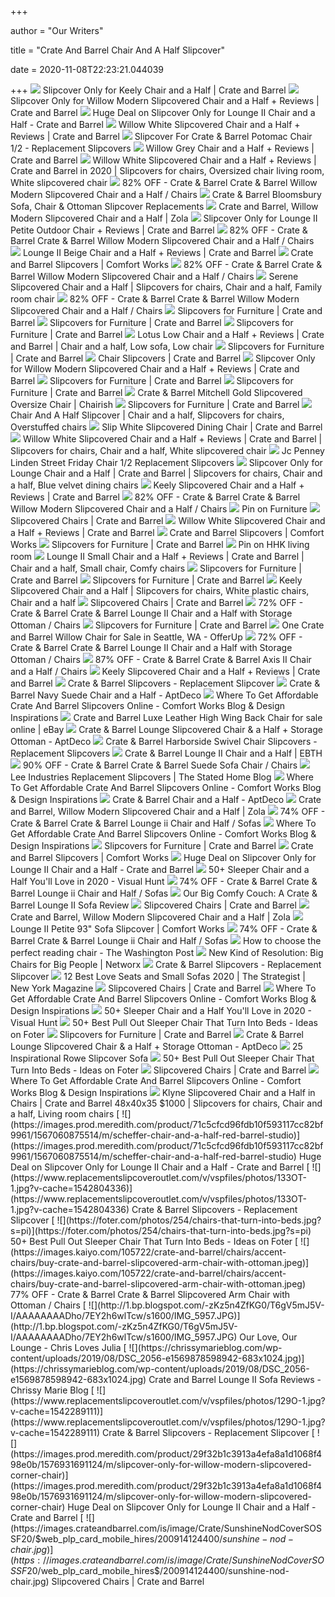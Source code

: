 +++
        
author = "Our Writers"
        
title = "Crate And Barrel Chair And A Half Slipcover"
        
date = 2020-11-08T22:23:21.044039
        
+++
[ ![](https://images.crateandbarrel.com/is/image/Crate/KeelySlipcvrChrHalfNwprSltSHF18_1x1/$web_pdp_main_carousel_zoom_low$/190411135137/keely-slipcovered-chair-and-a-half.jpg)](https://images.crateandbarrel.com/is/image/Crate/KeelySlipcvrChrHalfNwprSltSHF18_1x1/$web_pdp_main_carousel_zoom_low$/190411135137/keely-slipcovered-chair-and-a-half.jpg) Slipcover Only for Keely Chair and a Half | Crate and Barrel
[ ![](https://images.crateandbarrel.com/is/image/Crate/WillowTWSleeperKSSOSSF20_3D_1x1/$web_pdp_carousel_med$/200716122608/willow-modern-slipcovered-chair-and-a-half.jpg)](https://images.crateandbarrel.com/is/image/Crate/WillowTWSleeperKSSOSSF20_3D_1x1/$web_pdp_carousel_med$/200716122608/willow-modern-slipcovered-chair-and-a-half.jpg) Slipcover Only for Willow Modern Slipcovered Chair and a Half + Reviews |  Crate and Barrel
[ ![](https://images.prod.meredith.com/product/79ef264b1d83adac37f4df8a336b59bf/81ed9439c1d36d32ab0380396fe13111fb72d50a387f2ef04b4eacd7ab718a38/l/slipcover-only-for-lounge-ii-chair-and-a-half-crate-and-barrel)](https://images.prod.meredith.com/product/79ef264b1d83adac37f4df8a336b59bf/81ed9439c1d36d32ab0380396fe13111fb72d50a387f2ef04b4eacd7ab718a38/l/slipcover-only-for-lounge-ii-chair-and-a-half-crate-and-barrel) Huge Deal on Slipcover Only for Lounge II Chair and a Half - Crate and  Barrel
[ ![](https://images.crateandbarrel.com/is/image/Crate/WillowTwnSlprDesoSnowF15/$web_pdp_main_carousel_med$/190411135553/our-first-home.jpg)](https://images.crateandbarrel.com/is/image/Crate/WillowTwnSlprDesoSnowF15/$web_pdp_main_carousel_med$/190411135553/our-first-home.jpg) Willow White Slipcovered Chair and a Half + Reviews | Crate and Barrel
[ ![](https://www.replacementslipcoveroutlet.com/v/vspfiles/photos/114C1-2-2.jpg?v-cache=1542802081)](https://www.replacementslipcoveroutlet.com/v/vspfiles/photos/114C1-2-2.jpg?v-cache=1542802081) Slipcover For Crate & Barrel Potomac Chair 1/2 - Replacement Slipcovers
[ ![](https://images.crateandbarrel.com/is/image/Crate/Willow2TwnSlprDsPprSHS15_1x1/$web_pdp_main_carousel_low$/190411135552/willow-twin-sleeper-sofa-with-air-mattress.jpg)](https://images.crateandbarrel.com/is/image/Crate/Willow2TwnSlprDsPprSHS15_1x1/$web_pdp_main_carousel_low$/190411135552/willow-twin-sleeper-sofa-with-air-mattress.jpg) Willow Grey Chair and a Half + Reviews | Crate and Barrel
[ ![](https://i.pinimg.com/originals/d8/a3/cd/d8a3cdd52fae83f9d47c6a5f9feeca4a.jpg)](https://i.pinimg.com/originals/d8/a3/cd/d8a3cdd52fae83f9d47c6a5f9feeca4a.jpg) Willow White Slipcovered Chair and a Half + Reviews | Crate and Barrel in  2020 | Slipcovers for chairs, Oversized chair living room, White  slipcovered chair
[ ![](https://images.kaiyo.com/88297/crate-and-barrel/chairs/accent-chairs/shop-crate-and-barrel-willow-modern-slipcovered-chair-and-a-half.jpeg)](https://images.kaiyo.com/88297/crate-and-barrel/chairs/accent-chairs/shop-crate-and-barrel-willow-modern-slipcovered-chair-and-a-half.jpeg) 82% OFF - Crate & Barrel Crate & Barrel Willow Modern Slipcovered Chair and  a Half / Chairs
[ ![](https://www.replacementslipcoveroutlet.com/v/vspfiles/photos/categories/46.jpg)](https://www.replacementslipcoveroutlet.com/v/vspfiles/photos/categories/46.jpg) Crate & Barrel Bloomsbury Sofa, Chair & Ottoman Slipcover Replacements
[ ![](https://images.zola.com/2447af4a-3c4d-4a74-b492-c055a0b22d35?w=750)](https://images.zola.com/2447af4a-3c4d-4a74-b492-c055a0b22d35?w=750) Crate and Barrel, Willow Modern Slipcovered Chair and a Half | Zola
[ ![](https://images.crateandbarrel.com/is/image/Crate/LoungeOutdoorPetSwvChairCemSHS18_16x9/$web_pdp_carousel_med$/190411135217/lounge-ii-petite-outdoor-slipcovered-chair.jpg)](https://images.crateandbarrel.com/is/image/Crate/LoungeOutdoorPetSwvChairCemSHS18_16x9/$web_pdp_carousel_med$/190411135217/lounge-ii-petite-outdoor-slipcovered-chair.jpg) Slipcover Only for Lounge II Petite Outdoor Chair + Reviews | Crate and  Barrel
[ ![](https://images.kaiyo.com/88297/crate-and-barrel/chairs/accent-chairs/crate-and-barrel-willow-modern-slipcovered-chair-and-a-half-used.jpeg)](https://images.kaiyo.com/88297/crate-and-barrel/chairs/accent-chairs/crate-and-barrel-willow-modern-slipcovered-chair-and-a-half-used.jpeg) 82% OFF - Crate & Barrel Crate & Barrel Willow Modern Slipcovered Chair and  a Half / Chairs
[ ![](https://images.crateandbarrel.com/is/image/Crate/LoungeIIChairNHlfCementSH15_1x1/$web_pdp_main_carousel_low$/190411135209/lounge-ii-chair-and-a-half.jpg)](https://images.crateandbarrel.com/is/image/Crate/LoungeIIChairNHlfCementSH15_1x1/$web_pdp_main_carousel_low$/190411135209/lounge-ii-chair-and-a-half.jpg) Lounge II Beige Chair and a Half + Reviews | Crate and Barrel
[ ![](https://img.comfort-works.com/img/cmseditor/283-crate-and-barrel/mobile/crate-and-barrel-sectional-sofa-slipcover-from-comfort-works-mob.jpg)](https://img.comfort-works.com/img/cmseditor/283-crate-and-barrel/mobile/crate-and-barrel-sectional-sofa-slipcover-from-comfort-works-mob.jpg) Crate and Barrel Slipcovers | Comfort Works
[ ![](https://images.kaiyo.com/88297/crate-and-barrel/chairs/accent-chairs/crate-and-barrel-willow-modern-slipcovered-chair-and-a-half.jpeg)](https://images.kaiyo.com/88297/crate-and-barrel/chairs/accent-chairs/crate-and-barrel-willow-modern-slipcovered-chair-and-a-half.jpeg) 82% OFF - Crate & Barrel Crate & Barrel Willow Modern Slipcovered Chair and  a Half / Chairs
[ ![](https://i.pinimg.com/originals/8c/58/5d/8c585db8fbb8cd055afa797c9f691109.jpg)](https://i.pinimg.com/originals/8c/58/5d/8c585db8fbb8cd055afa797c9f691109.jpg) Serene Slipcovered Chair and a Half | Slipcovers for chairs, Chair and a  half, Family room chair
[ ![](https://images.kaiyo.com/88297/crate-and-barrel/chairs/accent-chairs/buy-crate-and-barrel-willow-modern-slipcovered-chair-and-a-half.jpeg)](https://images.kaiyo.com/88297/crate-and-barrel/chairs/accent-chairs/buy-crate-and-barrel-willow-modern-slipcovered-chair-and-a-half.jpeg) 82% OFF - Crate & Barrel Crate & Barrel Willow Modern Slipcovered Chair and  a Half / Chairs
[ ![](https://images.crateandbarrel.com/is/image/Crate/WillowChairKSSOSSF20_3D_1x1/$web_plp_card_mobile_hires$/200716122603/willow-modern-slipcovered-chair.jpg)](https://images.crateandbarrel.com/is/image/Crate/WillowChairKSSOSSF20_3D_1x1/$web_plp_card_mobile_hires$/200716122603/willow-modern-slipcovered-chair.jpg) Slipcovers for Furniture | Crate and Barrel
[ ![](https://images.crateandbarrel.com/is/image/Crate/EverSlipcoveredChairWhiteSHS20_1x1/$web_plp_card_mobile_hires$/200324120425/ever-slipcovered-chair.jpg)](https://images.crateandbarrel.com/is/image/Crate/EverSlipcoveredChairWhiteSHS20_1x1/$web_plp_card_mobile_hires$/200324120425/ever-slipcovered-chair.jpg) Slipcovers for Furniture | Crate and Barrel
[ ![](https://images.crateandbarrel.com/is/image/Crate/LoungeOutdoorPetLAChaiseCemSHS18_1x1/$web_plp_card_mobile_hires$/190411135217/lounge-ii-petite-outdoor-slipcovered-left-arm-chaise.jpg)](https://images.crateandbarrel.com/is/image/Crate/LoungeOutdoorPetLAChaiseCemSHS18_1x1/$web_plp_card_mobile_hires$/190411135217/lounge-ii-petite-outdoor-slipcovered-left-arm-chaise.jpg) Slipcovers for Furniture | Crate and Barrel
[ ![](https://i.pinimg.com/474x/7a/04/fe/7a04fee04817177829605a5a856d1788.jpg)](https://i.pinimg.com/474x/7a/04/fe/7a04fee04817177829605a5a856d1788.jpg) Lotus Low Chair and a Half + Reviews | Crate and Barrel | Chair and a half,  Low sofa, Low chair
[ ![](https://images.crateandbarrel.com/is/image/Crate/WillowRAChsKSSOSSF20_3D_1x1/$web_plp_card_mobile_hires$/200716122605/willow-modern-slipcovered-right-arm-chaise.jpg)](https://images.crateandbarrel.com/is/image/Crate/WillowRAChsKSSOSSF20_3D_1x1/$web_plp_card_mobile_hires$/200716122605/willow-modern-slipcovered-right-arm-chaise.jpg) Slipcovers for Furniture | Crate and Barrel
[ ![](https://images.crateandbarrel.com/is/image/Crate/SlipChairLinenSSS20_1x1/$web_plp_card_mobile$/200605100709/slip-linen-slipcovered-dining-chair.jpg)](https://images.crateandbarrel.com/is/image/Crate/SlipChairLinenSSS20_1x1/$web_plp_card_mobile$/200605100709/slip-linen-slipcovered-dining-chair.jpg) Chair Slipcovers | Crate and Barrel
[ ![](https://images.crateandbarrel.com/is/image/Crate/item_161_160_329_0/a/s9JyonuEG5OxnLH9FYNw/item_161_160_329_0.jpg?$web_pdp_carousel_med$)](https://images.crateandbarrel.com/is/image/Crate/item_161_160_329_0/a/s9JyonuEG5OxnLH9FYNw/item_161_160_329_0.jpg?$web_pdp_carousel_med$) Slipcover Only for Willow Modern Slipcovered Chair and a Half + Reviews |  Crate and Barrel
[ ![](https://images.crateandbarrel.com/is/image/Crate/EverSlipcoveredRASWhiteSHS20_1x1/$web_plp_card_mobile_hires$/200324120430/ever-slipcovered-right-arm-sofa.jpg)](https://images.crateandbarrel.com/is/image/Crate/EverSlipcoveredRASWhiteSHS20_1x1/$web_plp_card_mobile_hires$/200324120430/ever-slipcovered-right-arm-sofa.jpg) Slipcovers for Furniture | Crate and Barrel
[ ![](https://images.crateandbarrel.com/is/image/Crate/WillowLASofaKSSOSSF20_3D_1x1/$web_plp_card_mobile_hires$/200716122603/willow-modern-slipcovered-left-arm-sofa.jpg)](https://images.crateandbarrel.com/is/image/Crate/WillowLASofaKSSOSSF20_3D_1x1/$web_plp_card_mobile_hires$/200716122603/willow-modern-slipcovered-left-arm-sofa.jpg) Slipcovers for Furniture | Crate and Barrel
[ ![](https://chairish-prod.freetls.fastly.net/image/product/master/17a60d0d-d985-41fb-8a75-df191472cf19/crate-and-barrel-mitchell-gold-slipcovered-oversize-chair-4643)](https://chairish-prod.freetls.fastly.net/image/product/master/17a60d0d-d985-41fb-8a75-df191472cf19/crate-and-barrel-mitchell-gold-slipcovered-oversize-chair-4643) Crate & Barrel Mitchell Gold Slipcovered Oversize Chair | Chairish
[ ![](https://images.crateandbarrel.com/is/image/Crate/WillowCornerKSSOSSF20_3D_1x1/$web_plp_card_mobile$/200716122607/willow-modern-slipcovered-corner-chair.jpg)](https://images.crateandbarrel.com/is/image/Crate/WillowCornerKSSOSSF20_3D_1x1/$web_plp_card_mobile$/200716122607/willow-modern-slipcovered-corner-chair.jpg) Slipcovers for Furniture | Crate and Barrel
[ ![](https://i.pinimg.com/originals/1c/e7/66/1ce76615e9d45cc50e04a6ef1896b426.jpg)](https://i.pinimg.com/originals/1c/e7/66/1ce76615e9d45cc50e04a6ef1896b426.jpg) Chair And A Half Slipcover | Chair and a half, Slipcovers for chairs,  Overstuffed chairs
[ ![](https://images.crateandbarrel.com/is/image/Crate/SlipChairWWhiteCvrS11/$web_pdp_main_carousel_med$/190411135432/white-slipcover-for-slip-side-chair.jpg)](https://images.crateandbarrel.com/is/image/Crate/SlipChairWWhiteCvrS11/$web_pdp_main_carousel_med$/190411135432/white-slipcover-for-slip-side-chair.jpg) Slip White Slipcovered Dining Chair | Crate and Barrel
[ ![](https://i.pinimg.com/originals/0f/d2/49/0fd24923f216b20099c8b1d8d09ae11a.jpg)](https://i.pinimg.com/originals/0f/d2/49/0fd24923f216b20099c8b1d8d09ae11a.jpg) Willow White Slipcovered Chair and a Half + Reviews | Crate and Barrel |  Slipcovers for chairs, Chair and a half, White slipcovered chair
[ ![](https://www.replacementslipcoveroutlet.com/v/vspfiles/photos/820OC-2.jpg?v-cache=1554193799)](https://www.replacementslipcoveroutlet.com/v/vspfiles/photos/820OC-2.jpg?v-cache=1554193799) Jc Penney Linden Street Friday Chair 1/2 Replacement Slipcovers
[ ![](https://i.pinimg.com/originals/fd/67/64/fd6764b72a0abe3e2d80d6af2eab7687.jpg)](https://i.pinimg.com/originals/fd/67/64/fd6764b72a0abe3e2d80d6af2eab7687.jpg) Slipcover Only for Lounge Chair and a Half | Crate and Barrel | Slipcovers  for chairs, Chair and a half, Blue velvet dining chairs
[ ![](https://images.crateandbarrel.com/is/image/Crate/KeelySlipcvrOttmnNewprtSaltSHF18_1x1/$web_pdp_carousel_low$/190411135137/keely-slipcovered-ottoman.jpg)](https://images.crateandbarrel.com/is/image/Crate/KeelySlipcvrOttmnNewprtSaltSHF18_1x1/$web_pdp_carousel_low$/190411135137/keely-slipcovered-ottoman.jpg) Keely Slipcovered Chair and a Half + Reviews | Crate and Barrel
[ ![](https://images.kaiyo.com/88297/crate-and-barrel/chairs/accent-chairs/used-crate-and-barrel-willow-modern-slipcovered-chair-and-a-half.jpeg)](https://images.kaiyo.com/88297/crate-and-barrel/chairs/accent-chairs/used-crate-and-barrel-willow-modern-slipcovered-chair-and-a-half.jpeg) 82% OFF - Crate & Barrel Crate & Barrel Willow Modern Slipcovered Chair and  a Half / Chairs
[ ![](https://i.pinimg.com/originals/70/e3/cb/70e3cba213f8fe73d690c7a1c6a37e07.jpg)](https://i.pinimg.com/originals/70/e3/cb/70e3cba213f8fe73d690c7a1c6a37e07.jpg) Pin on Furniture
[ ![](https://images.crateandbarrel.com/is/image/Crate/AddisonLnSlpcvChairWhiteSSS20_1x1/$web_plp_card_mobile$/200220143554/addison-white-slipcovered-dining-chair.jpg)](https://images.crateandbarrel.com/is/image/Crate/AddisonLnSlpcvChairWhiteSSS20_1x1/$web_plp_card_mobile$/200220143554/addison-white-slipcovered-dining-chair.jpg) Slipcovered Chairs | Crate and Barrel
[ ![](https://images.crateandbarrel.com/is/image/Crate/item_161_57_329_0/a/s9JyonuEG5OxnLH9FYNw/item_161_57_329_0.jpg)](https://images.crateandbarrel.com/is/image/Crate/item_161_57_329_0/a/s9JyonuEG5OxnLH9FYNw/item_161_57_329_0.jpg) Willow White Slipcovered Chair and a Half + Reviews | Crate and Barrel
[ ![](https://img.comfort-works.com/img/cmseditor/283-crate-and-barrel/crate-and-barrel-sectional-sofa-slipcover-from-comfort-works.jpg)](https://img.comfort-works.com/img/cmseditor/283-crate-and-barrel/crate-and-barrel-sectional-sofa-slipcover-from-comfort-works.jpg) Crate and Barrel Slipcovers | Comfort Works
[ ![](https://images.crateandbarrel.com/is/image/Crate/EverSlipcoveredLASWhiteSHS20_1x1/$web_plp_card_mobile_hires$/200324120429/ever-slipcovered-left-arm-sofa.jpg)](https://images.crateandbarrel.com/is/image/Crate/EverSlipcoveredLASWhiteSHS20_1x1/$web_plp_card_mobile_hires$/200324120429/ever-slipcovered-left-arm-sofa.jpg) Slipcovers for Furniture | Crate and Barrel
[ ![](https://i.pinimg.com/originals/4d/88/3d/4d883d022cde97a4ad95b0da070f2806.jpg)](https://i.pinimg.com/originals/4d/88/3d/4d883d022cde97a4ad95b0da070f2806.jpg) Pin on HHK living room
[ ![](https://i.pinimg.com/originals/5e/63/78/5e637826f9340e7b50c6571084a6c218.jpg)](https://i.pinimg.com/originals/5e/63/78/5e637826f9340e7b50c6571084a6c218.jpg) Lounge II Small Chair and a Half + Reviews | Crate and Barrel | Chair and a  half, Small chair, Comfy chairs
[ ![](https://images.crateandbarrel.com/is/image/Crate/LoungeOutdoorPetSwvChairCemAVSHS18_1x1/$web_plp_card_mobile_hires$/190411135217/lounge-ii-petite-outdoor-slipcovered-360-swivel-chair.jpg)](https://images.crateandbarrel.com/is/image/Crate/LoungeOutdoorPetSwvChairCemAVSHS18_1x1/$web_plp_card_mobile_hires$/190411135217/lounge-ii-petite-outdoor-slipcovered-360-swivel-chair.jpg) Slipcovers for Furniture | Crate and Barrel
[ ![](https://images.crateandbarrel.com/is/image/Crate/WillowOttmnKSSOSSF20_3D_1x1/$web_plp_card_mobile_hires$/200716122609/willow-modern-slipcovered-ottoman-with-casters.jpg)](https://images.crateandbarrel.com/is/image/Crate/WillowOttmnKSSOSSF20_3D_1x1/$web_plp_card_mobile_hires$/200716122609/willow-modern-slipcovered-ottoman-with-casters.jpg) Slipcovers for Furniture | Crate and Barrel
[ ![](https://i.pinimg.com/originals/74/e7/06/74e7061646473f5ea4fede6e2b541c4b.jpg)](https://i.pinimg.com/originals/74/e7/06/74e7061646473f5ea4fede6e2b541c4b.jpg) Keely Slipcovered Chair and a Half | Slipcovers for chairs, White plastic  chairs, Chair and a half
[ ![](https://images.crateandbarrel.com/is/image/Crate/item_161_58_329_0/a/s9JyonuEG5OxnLH9FYNw/item_161_58_329_0.jpg)](https://images.crateandbarrel.com/is/image/Crate/item_161_58_329_0/a/s9JyonuEG5OxnLH9FYNw/item_161_58_329_0.jpg) Slipcovered Chairs | Crate and Barrel
[ ![](https://images.kaiyo.com/118304/crate-and-barrel/chairs/accent-chairs/crate-and-barrel-lounge-i-chair-and-a-half-with-storage-ottoman-sale.jpeg)](https://images.kaiyo.com/118304/crate-and-barrel/chairs/accent-chairs/crate-and-barrel-lounge-i-chair-and-a-half-with-storage-ottoman-sale.jpeg) 72% OFF - Crate & Barrel Crate & Barrel Lounge II Chair and a Half with  Storage Ottoman / Chairs
[ ![](https://images.crateandbarrel.com/is/image/Crate/EverSlipcoveredLACWhiteSHS20_1x1/$web_plp_card_mobile_hires$/200324120429/ever-slipcovered-left-arm-chaise.jpg)](https://images.crateandbarrel.com/is/image/Crate/EverSlipcoveredLACWhiteSHS20_1x1/$web_plp_card_mobile_hires$/200324120429/ever-slipcovered-left-arm-chaise.jpg) Slipcovers for Furniture | Crate and Barrel
[ ![](https://images.offerup.com/Lgun9v9bXyJtG9U989t0BbDObE8=/600x450/0da7/0da7e65527e94b7a935def6fc5062ebb.jpg)](https://images.offerup.com/Lgun9v9bXyJtG9U989t0BbDObE8=/600x450/0da7/0da7e65527e94b7a935def6fc5062ebb.jpg) One Crate and Barrel Willow Chair for Sale in Seattle, WA - OfferUp
[ ![](https://images.kaiyo.com/118304/crate-and-barrel/chairs/accent-chairs/crate-and-barrel-lounge-i-chair-and-a-half-with-storage-ottoman-used.jpeg)](https://images.kaiyo.com/118304/crate-and-barrel/chairs/accent-chairs/crate-and-barrel-lounge-i-chair-and-a-half-with-storage-ottoman-used.jpeg) 72% OFF - Crate & Barrel Crate & Barrel Lounge II Chair and a Half with  Storage Ottoman / Chairs
[ ![](https://images.kaiyo.com/115760/crate-and-barrel/chairs/accent-chairs/second-hand-crate-and-barrel-axis-ii-chair-and-a-half.jpeg)](https://images.kaiyo.com/115760/crate-and-barrel/chairs/accent-chairs/second-hand-crate-and-barrel-axis-ii-chair-and-a-half.jpeg) 87% OFF - Crate & Barrel Crate & Barrel Axis II Chair and a Half / Chairs
[ ![](https://images.crateandbarrel.com/is/image/Crate/item_519_57_209_0/a/s9JyonuEG5OxnLH9FYNw/item_519_57_209_0.jpg)](https://images.crateandbarrel.com/is/image/Crate/item_519_57_209_0/a/s9JyonuEG5OxnLH9FYNw/item_519_57_209_0.jpg) Keely Slipcovered Chair and a Half + Reviews | Crate and Barrel
[ ![](https://www.replacementslipcoveroutlet.com/v/vspfiles/photos/133SC-1.jpg?v-cache=1542287974)](https://www.replacementslipcoveroutlet.com/v/vspfiles/photos/133SC-1.jpg?v-cache=1542287974) Crate & Barrel Slipcovers - Replacement Slipcover
[ ![](https://d6qwfb5pdou4u.cloudfront.net/product-images/6250001-6260000/6250456/156580358400aa779cbf7dbe9f7a446dc5c0dbe31f/1500-1500-frame-0.jpg)](https://d6qwfb5pdou4u.cloudfront.net/product-images/6250001-6260000/6250456/156580358400aa779cbf7dbe9f7a446dc5c0dbe31f/1500-1500-frame-0.jpg) Crate & Barrel Navy Suede Chair and a Half - AptDeco
[ ![](https://mloqu1kyrwwz.i.optimole.com/gyvwHQ-1vN3c6FG/w:auto/h:auto/q:90/https://blog.comfort-works.com/wp-content/uploads/2020/03/crate-and-barrel-slipcoverable-models.png)](https://mloqu1kyrwwz.i.optimole.com/gyvwHQ-1vN3c6FG/w:auto/h:auto/q:90/https://blog.comfort-works.com/wp-content/uploads/2020/03/crate-and-barrel-slipcoverable-models.png) Where To Get Affordable Crate And Barrel Slipcovers Online - Comfort Works  Blog & Design Inspirations
[ ![](https://i.ebayimg.com/images/g/SJgAAOSwRJhfXtSH/s-l1600.jpg)](https://i.ebayimg.com/images/g/SJgAAOSwRJhfXtSH/s-l1600.jpg) Crate and Barrel Luxe Leather High Wing Back Chair for sale online | eBay
[ ![](https://d6qwfb5pdou4u.cloudfront.net/product-images/260001-270000/260882/145605167858cdcebf5fdc76acf5f8c81c6105053f/1500-1500-frame-0.jpg)](https://d6qwfb5pdou4u.cloudfront.net/product-images/260001-270000/260882/145605167858cdcebf5fdc76acf5f8c81c6105053f/1500-1500-frame-0.jpg) Crate & Barrel Lounge Slipcovered Chair & a Half + Storage Ottoman - AptDeco
[ ![](https://www.replacementslipcoveroutlet.com/v/vspfiles/photos/155SC-2T.jpg)](https://www.replacementslipcoveroutlet.com/v/vspfiles/photos/155SC-2T.jpg) Crate & Barrel Harborside Swivel Chair Slipcovers - Replacement Slipcovers
[ ![](https://ebth-com-production.imgix.net/2016/04/25/17/40/36/597/IMGP5212_DxO.jpg?ixlib=rb-3.1.0&w=880&h=880&fit=crop&crop=&auto=format)](https://ebth-com-production.imgix.net/2016/04/25/17/40/36/597/IMGP5212_DxO.jpg?ixlib=rb-3.1.0&w=880&h=880&fit=crop&crop=&auto=format) Crate & Barrel Lounge II Chair and a Half | EBTH
[ ![](https://images.kaiyo.com/87550/crate-and-barrel/chairs/accent-chairs/shop-crate-and-barrel-suede-sofa-chair.jpeg)](https://images.kaiyo.com/87550/crate-and-barrel/chairs/accent-chairs/shop-crate-and-barrel-suede-sofa-chair.jpeg) 90% OFF - Crate & Barrel Crate & Barrel Suede Sofa Chair / Chairs
[ ![](https://blog.thestatedhome.com/wp-content/uploads/2019/05/4.jpg)](https://blog.thestatedhome.com/wp-content/uploads/2019/05/4.jpg) Lee Industries Replacement Slipcovers | The Stated Home Blog
[ ![](https://mloqu1kyrwwz.i.optimole.com/gyvwHQ-VL_OBt7M/w:1024/h:768/q:90/https://blog.comfort-works.com/wp-content/uploads/2020/03/Crate-and-Barrel-Petrie-Sofa-and-Ottoman-slipcover-leather.jpg)](https://mloqu1kyrwwz.i.optimole.com/gyvwHQ-VL_OBt7M/w:1024/h:768/q:90/https://blog.comfort-works.com/wp-content/uploads/2020/03/Crate-and-Barrel-Petrie-Sofa-and-Ottoman-slipcover-leather.jpg) Where To Get Affordable Crate And Barrel Slipcovers Online - Comfort Works  Blog & Design Inspirations
[ ![](https://d6qwfb5pdou4u.cloudfront.net/product-images/6330001-6340000/6333207/157824443061f338e725a9e1f9963b3c2af4abfb04/1500-1500-frame-0.jpg)](https://d6qwfb5pdou4u.cloudfront.net/product-images/6330001-6340000/6333207/157824443061f338e725a9e1f9963b3c2af4abfb04/1500-1500-frame-0.jpg) Crate & Barrel Chair and a Half - AptDeco
[ ![](https://images.zola.com/07595e96-9efe-45c3-a82a-13ad41ebd0e7?w=750)](https://images.zola.com/07595e96-9efe-45c3-a82a-13ad41ebd0e7?w=750) Crate and Barrel, Willow Modern Slipcovered Chair and a Half | Zola
[ ![](https://images.kaiyo.com/114830/crate-and-barrel/sofas/loveseats/used-crate-and-barrel-lounge-ii-chair-and-half.jpeg)](https://images.kaiyo.com/114830/crate-and-barrel/sofas/loveseats/used-crate-and-barrel-lounge-ii-chair-and-half.jpeg) 74% OFF - Crate & Barrel Crate & Barrel Lounge ii Chair and Half / Sofas
[ ![](https://mloqu1kyrwwz.i.optimole.com/gyvwHQ-1p4g4GzS/w:1024/h:181/q:90/https://blog.comfort-works.com/wp-content/uploads/2020/03/crate-and-barrel-sofa-covers-available-for-order.png)](https://mloqu1kyrwwz.i.optimole.com/gyvwHQ-1p4g4GzS/w:1024/h:181/q:90/https://blog.comfort-works.com/wp-content/uploads/2020/03/crate-and-barrel-sofa-covers-available-for-order.png) Where To Get Affordable Crate And Barrel Slipcovers Online - Comfort Works  Blog & Design Inspirations
[ ![](https://images.crateandbarrel.com/is/image/Crate/LoungeOutdoorPetRAChaiseCemSHS18_1x1/$web_plp_card_mobile$/190411135217/lounge-ii-petite-outdoor-slipcovered-right-arm-chaise.jpg)](https://images.crateandbarrel.com/is/image/Crate/LoungeOutdoorPetRAChaiseCemSHS18_1x1/$web_plp_card_mobile$/190411135217/lounge-ii-petite-outdoor-slipcovered-right-arm-chaise.jpg) Slipcovers for Furniture | Crate and Barrel
[ ![](https://img.comfort-works.com/img/cmseditor/279-pottery-barn/mobile/ikea-ektorp-3-seater-1-seater-sofa-armchair-in-kino-khaki-slipcover-by-comfort-works-mob.jpg)](https://img.comfort-works.com/img/cmseditor/279-pottery-barn/mobile/ikea-ektorp-3-seater-1-seater-sofa-armchair-in-kino-khaki-slipcover-by-comfort-works-mob.jpg) Crate and Barrel Slipcovers | Comfort Works
[ ![](https://images.prod.meredith.com/product/47c31e459dece2493deb2cd3d249a30b/1507364346033/m/charleston-chair-and-a-half-slipcover-denim-warm-white)](https://images.prod.meredith.com/product/47c31e459dece2493deb2cd3d249a30b/1507364346033/m/charleston-chair-and-a-half-slipcover-denim-warm-white) Huge Deal on Slipcover Only for Lounge II Chair and a Half - Crate and  Barrel
[ ![](https://visualhunt.com/photos/12/willow-chair-and-a-half-sleeper-crate-and-barrel-2.jpg?s=wh2)](https://visualhunt.com/photos/12/willow-chair-and-a-half-sleeper-crate-and-barrel-2.jpg?s=wh2) 50+ Sleeper Chair and a Half You'll Love in 2020 - Visual Hunt
[ ![](https://images.kaiyo.com/114830/crate-and-barrel/sofas/loveseats/buy-crate-and-barrel-lounge-ii-chair-and-half.jpeg)](https://images.kaiyo.com/114830/crate-and-barrel/sofas/loveseats/buy-crate-and-barrel-lounge-ii-chair-and-half.jpeg) 74% OFF - Crate & Barrel Crate & Barrel Lounge ii Chair and Half / Sofas
[ ![](https://cdn.statically.io/img/www.loveandrenovations.com/wp-content/uploads/2017/12/crate-barrel-lounge-sofa-review-7-of-12.jpg?quality=100&f=auto)](https://cdn.statically.io/img/www.loveandrenovations.com/wp-content/uploads/2017/12/crate-barrel-lounge-sofa-review-7-of-12.jpg?quality=100&f=auto) Our Big Comfy Couch: A Crate & Barrel Lounge II Sofa Review
[ ![](https://images.crateandbarrel.com/is/image/Crate/AddisonLnSlpcvChairGldnSSS20_1x1/$web_plp_card_mobile_hires$/200220143554/addison-golden-slipcovered-dining-chair.jpg)](https://images.crateandbarrel.com/is/image/Crate/AddisonLnSlpcvChairGldnSSS20_1x1/$web_plp_card_mobile_hires$/200220143554/addison-golden-slipcovered-dining-chair.jpg) Slipcovered Chairs | Crate and Barrel
[ ![](https://images.zola.com/1b205927-6117-4c50-a011-d40a5bac11fa?w=250)](https://images.zola.com/1b205927-6117-4c50-a011-d40a5bac11fa?w=250) Crate and Barrel, Willow Modern Slipcovered Chair and a Half | Zola
[ ![](https://img.comfort-works.com/img/CB/CB-LE/CB-LE-93P/CB-LE-93P_VELC_SP_F220-03.jpg)](https://img.comfort-works.com/img/CB/CB-LE/CB-LE-93P/CB-LE-93P_VELC_SP_F220-03.jpg) Lounge II Petite 93" Sofa Slipcover | Comfort Works
[ ![](https://images.kaiyo.com/114830/crate-and-barrel/sofas/loveseats/crate-and-barrel-lounge-ii-chair-and-half-used.jpeg)](https://images.kaiyo.com/114830/crate-and-barrel/sofas/loveseats/crate-and-barrel-lounge-ii-chair-and-half-used.jpeg) 74% OFF - Crate & Barrel Crate & Barrel Lounge ii Chair and Half / Sofas
[ ![](https://img.washingtonpost.com/rf/image_606w/2010-2019/WashingtonPost/2016/03/09/LocalLiving/Images/HillSidePalmLeavesParlourChairSHS16.jpg)](https://img.washingtonpost.com/rf/image_606w/2010-2019/WashingtonPost/2016/03/09/LocalLiving/Images/HillSidePalmLeavesParlourChairSHS16.jpg) How to choose the perfect reading chair - The Washington Post
[ ![](https://networx.global.ssl.fastly.net/media/max/800x600/willow2chrnhlfdesosnow3qs9_d2486c63b67ab0688428e1401874adcf.jpg)](https://networx.global.ssl.fastly.net/media/max/800x600/willow2chrnhlfdesosnow3qs9_d2486c63b67ab0688428e1401874adcf.jpg) New Kind of Resolution: Big Chairs for Big People | Networx
[ ![](https://www.replacementslipcoveroutlet.com/v/vspfiles/photos/R199OASC-1.jpg)](https://www.replacementslipcoveroutlet.com/v/vspfiles/photos/R199OASC-1.jpg) Crate & Barrel Slipcovers - Replacement Slipcover
[ ![](https://pyxis.nymag.com/v1/imgs/4ca/789/a4c99f152d1f62ceb6b3a4ee7926e3f3a3.rsquare.w600.jpg)](https://pyxis.nymag.com/v1/imgs/4ca/789/a4c99f152d1f62ceb6b3a4ee7926e3f3a3.rsquare.w600.jpg) 12 Best Love Seats and Small Sofas 2020 | The Strategist | New York Magazine
[ ![](https://images.crateandbarrel.com/is/image/Crate/AddisonLnSlpcvChairCharSSS20_1x1/$web_plp_card_mobile_hires$/200220143550/addison-charcoal-slipcovered-dining-chair.jpg)](https://images.crateandbarrel.com/is/image/Crate/AddisonLnSlpcvChairCharSSS20_1x1/$web_plp_card_mobile_hires$/200220143550/addison-charcoal-slipcovered-dining-chair.jpg) Slipcovered Chairs | Crate and Barrel
[ ![](https://mloqu1kyrwwz.i.optimole.com/gyvwHQ-R9T8UHTN/w:auto/h:auto/q:90/https://blog.comfort-works.com/wp-content/uploads/2020/03/cratebarrel-slipcover-price.png)](https://mloqu1kyrwwz.i.optimole.com/gyvwHQ-R9T8UHTN/w:auto/h:auto/q:90/https://blog.comfort-works.com/wp-content/uploads/2020/03/cratebarrel-slipcover-price.png) Where To Get Affordable Crate And Barrel Slipcovers Online - Comfort Works  Blog & Design Inspirations
[ ![](https://visualhunt.com/photos/12/willow-chair-and-a-half-sleeper-crate-and-barrel.jpg)](https://visualhunt.com/photos/12/willow-chair-and-a-half-sleeper-crate-and-barrel.jpg) 50+ Sleeper Chair and a Half You'll Love in 2020 - Visual Hunt
[ ![](https://foter.com/photos/title/pull-out-sleeper-chair.jpg)](https://foter.com/photos/title/pull-out-sleeper-chair.jpg) 50+ Best Pull Out Sleeper Chair That Turn Into Beds - Ideas on Foter
[ ![](https://images.crateandbarrel.com/is/image/Crate/LoungeOutdoorPetitRASofaCemSHS18_1x1/$web_plp_card_mobile$/190411135217/lounge-ii-petite-outdoor-slipcovered-right-arm-sofa.jpg)](https://images.crateandbarrel.com/is/image/Crate/LoungeOutdoorPetitRASofaCemSHS18_1x1/$web_plp_card_mobile$/190411135217/lounge-ii-petite-outdoor-slipcovered-right-arm-sofa.jpg) Slipcovers for Furniture | Crate and Barrel
[ ![](https://d6qwfb5pdou4u.cloudfront.net/product-images/260001-270000/260882/1456017149b4271bf3f828e231d7018bf2fb7cedac/1500-1500-frame-0.jpg)](https://d6qwfb5pdou4u.cloudfront.net/product-images/260001-270000/260882/1456017149b4271bf3f828e231d7018bf2fb7cedac/1500-1500-frame-0.jpg) Crate & Barrel Lounge Slipcovered Chair & a Half + Storage Ottoman - AptDeco
[ ![](http://barnettfurniture.com/yahoo_site_admin/assets/images/30Nov_4_Rowe_Addison_Slipcover_Chair_Half.32790716_large.jpg)](http://barnettfurniture.com/yahoo_site_admin/assets/images/30Nov_4_Rowe_Addison_Slipcover_Chair_Half.32790716_large.jpg) 25 Inspirational Rowe Slipcover Sofa
[ ![](https://foter.com/photos/206/pull-out-sleeper-chair.jpg?s=ts3)](https://foter.com/photos/206/pull-out-sleeper-chair.jpg?s=ts3) 50+ Best Pull Out Sleeper Chair That Turn Into Beds - Ideas on Foter
[ ![](https://images.crateandbarrel.com/is/image/Crate/CorduroyGryNodCoverSmlPRSOSSF20/$web_plp_card_mobile_hires$/200909133420/grey-corduroy-small-nod-chair.jpg)](https://images.crateandbarrel.com/is/image/Crate/CorduroyGryNodCoverSmlPRSOSSF20/$web_plp_card_mobile_hires$/200909133420/grey-corduroy-small-nod-chair.jpg) Slipcovered Chairs | Crate and Barrel
[ ![](https://mloqu1kyrwwz.i.optimole.com/gyvwHQ-hILkiR7Y/w:1024/h:768/q:90/https://blog.comfort-works.com/wp-content/uploads/2020/03/Crate-and-barrel-axis-ii-slipcover.jpg)](https://mloqu1kyrwwz.i.optimole.com/gyvwHQ-hILkiR7Y/w:1024/h:768/q:90/https://blog.comfort-works.com/wp-content/uploads/2020/03/Crate-and-barrel-axis-ii-slipcover.jpg) Where To Get Affordable Crate And Barrel Slipcovers Online - Comfort Works  Blog & Design Inspirations
[ ![](https://i.pinimg.com/originals/b3/34/3d/b3343df5be71715197cfbee8521396f5.jpg)](https://i.pinimg.com/originals/b3/34/3d/b3343df5be71715197cfbee8521396f5.jpg) Klyne Slipcovered Chair and a Half in Chairs | Crate and Barrel 48x40x35  $1000 | Slipcovers for chairs, Chair and a half, Living room chairs
[ ![](https://images.prod.meredith.com/product/71c5cfcd96fdb10f593117cc82bf9961/1567060875514/m/scheffer-chair-and-a-half-red-barrel-studio)](https://images.prod.meredith.com/product/71c5cfcd96fdb10f593117cc82bf9961/1567060875514/m/scheffer-chair-and-a-half-red-barrel-studio) Huge Deal on Slipcover Only for Lounge II Chair and a Half - Crate and  Barrel
[ ![](https://www.replacementslipcoveroutlet.com/v/vspfiles/photos/133OT-1.jpg?v-cache=1542804336)](https://www.replacementslipcoveroutlet.com/v/vspfiles/photos/133OT-1.jpg?v-cache=1542804336) Crate & Barrel Slipcovers - Replacement Slipcover
[ ![](https://foter.com/photos/254/chairs-that-turn-into-beds.jpg?s=pi)](https://foter.com/photos/254/chairs-that-turn-into-beds.jpg?s=pi) 50+ Best Pull Out Sleeper Chair That Turn Into Beds - Ideas on Foter
[ ![](https://images.kaiyo.com/105722/crate-and-barrel/chairs/accent-chairs/buy-crate-and-barrel-slipcovered-arm-chair-with-ottoman.jpeg)](https://images.kaiyo.com/105722/crate-and-barrel/chairs/accent-chairs/buy-crate-and-barrel-slipcovered-arm-chair-with-ottoman.jpeg) 77% OFF - Crate & Barrel Crate & Barrel Slipcovered Arm Chair with Ottoman  / Chairs
[ ![](http://1.bp.blogspot.com/-zKz5n4ZfKG0/T6gV5mJ5V-I/AAAAAAAADho/7EY2h6wlTcw/s1600/IMG_5957.JPG)](http://1.bp.blogspot.com/-zKz5n4ZfKG0/T6gV5mJ5V-I/AAAAAAAADho/7EY2h6wlTcw/s1600/IMG_5957.JPG) Our Love, Our Lounge - Chris Loves Julia
[ ![](https://chrissymarieblog.com/wp-content/uploads/2019/08/DSC_2056-e1569878598942-683x1024.jpg)](https://chrissymarieblog.com/wp-content/uploads/2019/08/DSC_2056-e1569878598942-683x1024.jpg) Crate and Barrel Lounge II Sofa Reviews - Chrissy Marie Blog
[ ![](https://www.replacementslipcoveroutlet.com/v/vspfiles/photos/129O-1.jpg?v-cache=1542289111)](https://www.replacementslipcoveroutlet.com/v/vspfiles/photos/129O-1.jpg?v-cache=1542289111) Crate & Barrel Slipcovers - Replacement Slipcover
[ ![](https://images.prod.meredith.com/product/29f32b1c3913a4efa8a1d1068f498e0b/1576931691124/m/slipcover-only-for-willow-modern-slipcovered-corner-chair)](https://images.prod.meredith.com/product/29f32b1c3913a4efa8a1d1068f498e0b/1576931691124/m/slipcover-only-for-willow-modern-slipcovered-corner-chair) Huge Deal on Slipcover Only for Lounge II Chair and a Half - Crate and  Barrel
[ ![](https://images.crateandbarrel.com/is/image/Crate/SunshineNodCoverSOSSF20/$web_plp_card_mobile_hires$/200914124400/sunshine-nod-chair.jpg)](https://images.crateandbarrel.com/is/image/Crate/SunshineNodCoverSOSSF20/$web_plp_card_mobile_hires$/200914124400/sunshine-nod-chair.jpg) Slipcovered Chairs | Crate and Barrel
